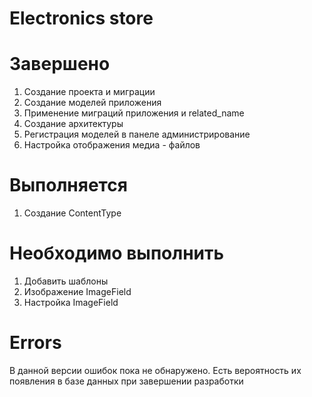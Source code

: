 # Electronics store
# Завершено

1. Создание проекта и миграции
2. Создание моделей приложения
3. Применение миграций приложения и related_name
4. Создание архитектуры
5. Регистрация моделей в панеле администрирование
6. Настройка отображения медиа - файлов

# 
# Выполняется

1. Создание ContentType

#
# Необходимо выполнить

1. Добавить шаблоны
2. Изображение ImageField
3. Настройка ImageField

# Errors
В данной версии ошибок пока не обнаружено.
Есть вероятность их появления в базе данных при завершении разработки
# 
